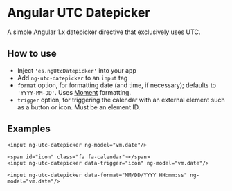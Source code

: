 # Angular UTC Datepicker
A simple Angular 1.x datepicker directive that exclusively uses UTC.
## How to use
* Inject `'es.ngUtcDatepicker'` into your app
* Add `ng-utc-datepicker` to an `input` tag
* `format` option, for formatting date (and time, if necessary); defaults to `'YYYY-MM-DD'`. Uses [Moment](http://momentjs.com/docs/#/displaying/format/) formatting.
* `trigger` option, for triggering the calendar with an external element such as a button or icon. Must be an element ID.
## Examples
```
<input ng-utc-datepicker ng-model="vm.date"/>
```
```
<span id="icon" class="fa fa-calendar"></span>
<input ng-utc-datepicker data-trigger="icon" ng-model="vm.date"/>
```
```
<input ng-utc-datepicker data-format="MM/DD/YYYY HH:mm:ss" ng-model="vm.date"/>
```
